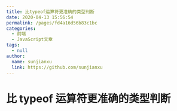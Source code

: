 ```yaml
---
title: 比typeof运算符更准确的类型判断
date: 2020-04-13 15:56:54
permalink: /pages/fd4a16d56b83c1bc
categories:
  - 前端
  - JavaScript文章
tags:
  - null
author:
  name: sunjianxu
  link: https://github.com/sunjianxu
---
```


# 比 typeof 运算符更准确的类型判断
